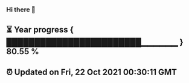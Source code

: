 ### Hi there 👋
⏳ Year progress { ████████████████████████▁▁▁▁▁▁ } 80.55 %
---
⏰ Updated on Fri, 22 Oct 2021 00:30:11 GMT
---

